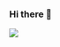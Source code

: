 ### Hi there 👋

![](https://github-readme-stats.vercel.app/api?username=markocen&count_private=true&show_icons=true&theme=radical)
